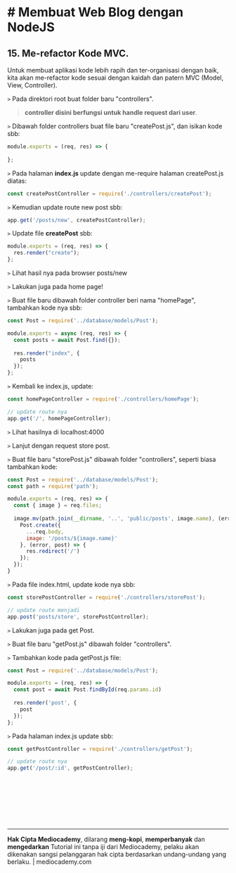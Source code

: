 # # Membuat Web Blog dengan NodeJS



## 15. Me-refactor Kode MVC.



Untuk membuat aplikasi kode lebih rapih dan ter-organisasi dengan baik, kita akan me-refactor kode sesuai dengan kaidah dan patern MVC (Model, View, Controller).

```>``` Pada direktori root buat folder baru "controllers".

>  **controller disini berfungsi untuk handle request dari user**.

```>``` Dibawah folder controllers buat file baru "createPost.js", dan isikan kode sbb:

```javascript
module.exports = (req, res) => {
  
};
```

```>``` Pada halaman **index.js** update dengan me-require halaman createPost.js diatas:

```javascript
const createPostController = require('./controllers/createPost');
```

```>``` Kemudian update route new post sbb:

```javascript
app.get('/posts/new', createPostController);
```

```>``` Update file **createPost** sbb:

```javascript
module.exports = (req, res) => {
  res.render("create");
};
```

```>``` Lihat hasil nya pada browser posts/new



```>``` Lakukan juga pada home page!

```>``` Buat file baru dibawah folder controller beri nama "homePage", tambahkan kode nya sbb:

```javascript
const Post = require('../database/models/Post');

module.exports = async (req, res) => {
  const posts = await Post.find({});
  
  res.render("index", {
    posts
  });
};
```

```>``` Kembali ke index.js, update:

```javascript
const homePageController = require('./controllers/homePage');

// update route nya
app.get('/', homePageController);
```

```>``` Lihat hasilnya di localhost:4000



```>``` Lanjut dengan request store post.

```>``` Buat file baru "storePost.js" dibawah folder "controllers",  seperti biasa tambahkan kode:

```javascript
const Post = require('../database/models/Post');
const path = require('path');

module.exports = (req, res) => {
  const { image } = req.files;
  
  image.mv(path.join(__dirname, '..', 'public/posts', image.name), (error) => {
    Post.create({
      ...req.body,
      image: '/posts/${image.name}'
    }, (error, post) => {
      res.redirect('/')
    });
  });
}
```

```>``` Pada file index.html, update kode nya sbb:

```javascript
const storePostController = require('./controllers/storePost');

// update route menjadi
app.post('posts/store', storePostController);

```



```>``` Lakukan juga pada get Post.

```>``` Buat file baru "getPost.js" dibawah folder "controllers".

```>``` Tambahkan kode pada getPost.js file:

```javascript
const Post = require('../database/models/Post');

module.exports = (req, res) => {
  const post = await Post.findById(req.params.id)
  
  res.render('post', {
    post
  });
}; 
```

```>``` Pada halaman index.js update sbb:

```javascript
const getPostController = require('./controllers/getPost');

// update route nya
app.get('/post/:id', getPostController);
```

















<br>

<br>

<br>

<br>

<br>

<br>

<hr>

**Hak Cipta Mediocademy**, dilarang **meng-kopi**, **memperbanyak** dan **mengedarkan** Tutorial ini tanpa iji dari Mediocademy,  pelaku akan dikenakan sangsi pelanggaran hak cipta berdasarkan undang-undang yang berlaku. | mediocademy.com


